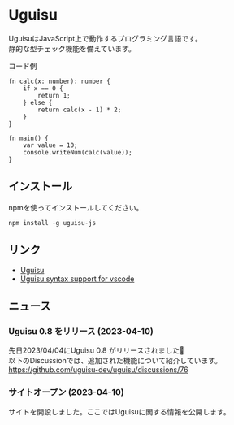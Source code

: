# Uguisu
UguisuはJavaScript上で動作するプログラミング言語です。  
静的な型チェック機能を備えています。  

コード例
```text
fn calc(x: number): number {
    if x == 0 {
        return 1;
    } else {
        return calc(x - 1) * 2;
    }
}

fn main() {
    var value = 10;
    console.writeNum(calc(value));
}
```

## インストール
npmを使ってインストールしてください。
```
npm install -g uguisu-js
```

## リンク
- [Uguisu](https://github.com/uguisu-dev/uguisu)
- [Uguisu syntax support for vscode](https://github.com/uguisu-dev/vscode-uguisu)

## ニュース
### Uguisu 0.8 をリリース (2023-04-10)
先日2023/04/04にUguisu 0.8 がリリースされました:rocket:  
以下のDiscussionでは、追加された機能について紹介しています。  
https://github.com/uguisu-dev/uguisu/discussions/76

### サイトオープン (2023-04-10)
サイトを開設しました。ここではUguisuに関する情報を公開します。
